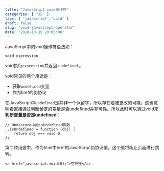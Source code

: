 ```yaml
---
title: "JavasSript void操作符"
categories: [ "JS" ]
tags: [ "javascript","void" ]
draft: false
slug: "void-javassript-operator"
date: "2010-10-19 20:05:00"
---
```


JavaScript中的void操作符语法如：

    void expression

void执行`expression`并返回 `undefined` 。

void常见的两个用途是：

 - 获取`undefined`变量
 - 作为href的伪协议


<!--more-->


在JavaScript中`undefined`是并非一个保留字，所以存在着被更改的可能，这也意味着直接通过判断给定的变量是否undefined并非可靠。所以此时可以通过void来**判断变量是否是undefined**：

    // Undescore中的isUndefined函数
    _.isUndefined = function (obj) {
        return obj === void 0;
    };

第二种用途中，作为html中href的JavaScript伪协议值。这个值将阻止页面进行跳转。

    <a href="javascript:void(0);">空链接</a>